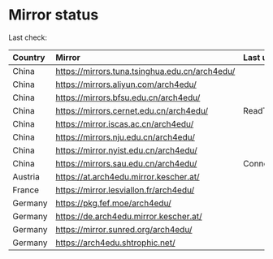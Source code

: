<script src="./time.js"></script>
# Mirror status
Last check: <script type="text/javascript">localize(1750185354.0083344);</script>

|Country|Mirror|Last update|
|:------|:-----|:----------|
|China|https://mirrors.tuna.tsinghua.edu.cn/arch4edu/|<script type="text/javascript">localize(1750142880);</script>|
|China|https://mirrors.aliyun.com/arch4edu/|<script type="text/javascript">localize(1750142880);</script>|
|China|https://mirrors.bfsu.edu.cn/arch4edu/|<script type="text/javascript">localize(1750142880);</script>|
|China|https://mirrors.cernet.edu.cn/arch4edu/|ReadTimeout|
|China|https://mirror.iscas.ac.cn/arch4edu/|<script type="text/javascript">localize(1750142880);</script>|
|China|https://mirrors.nju.edu.cn/arch4edu/|<script type="text/javascript">localize(1750056568);</script>|
|China|https://mirror.nyist.edu.cn/arch4edu/|<script type="text/javascript">localize(1750142880);</script>|
|China|https://mirrors.sau.edu.cn/arch4edu/|ConnectionError|
|Austria|https://at.arch4edu.mirror.kescher.at/|<script type="text/javascript">localize(1750142880);</script>|
|France|https://mirror.lesviallon.fr/arch4edu/|<script type="text/javascript">localize(1750142880);</script>|
|Germany|https://pkg.fef.moe/arch4edu/|<script type="text/javascript">localize(1750142880);</script>|
|Germany|https://de.arch4edu.mirror.kescher.at/|<script type="text/javascript">localize(1750142880);</script>|
|Germany|https://mirror.sunred.org/arch4edu/|<script type="text/javascript">localize(1750142880);</script>|
|Germany|https://arch4edu.shtrophic.net/|<script type="text/javascript">localize(1750142880);</script>|

<script src="./tablefilter/tablefilter.js"></script>
<script src="./table.js"></script>